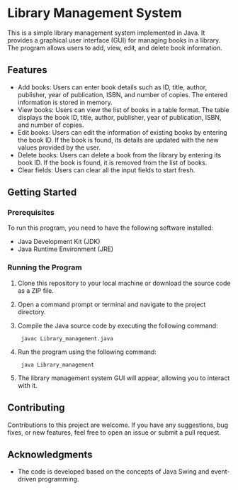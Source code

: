 # Library Management System

This is a simple library management system implemented in Java. It provides a graphical user interface (GUI) for managing books in a library. The program allows users to add, view, edit, and delete book information.

## Features

- Add books: Users can enter book details such as ID, title, author, publisher, year of publication, ISBN, and number of copies. The entered information is stored in memory.
- View books: Users can view the list of books in a table format. The table displays the book ID, title, author, publisher, year of publication, ISBN, and number of copies.
- Edit books: Users can edit the information of existing books by entering the book ID. If the book is found, its details are updated with the new values provided by the user.
- Delete books: Users can delete a book from the library by entering its book ID. If the book is found, it is removed from the list of books.
- Clear fields: Users can clear all the input fields to start fresh.

## Getting Started

### Prerequisites

To run this program, you need to have the following software installed:

- Java Development Kit (JDK)
- Java Runtime Environment (JRE)

### Running the Program

1. Clone this repository to your local machine or download the source code as a ZIP file.
2. Open a command prompt or terminal and navigate to the project directory.
3. Compile the Java source code by executing the following command:

        javac Library_management.java
      
4. Run the program using the following command:
      
        java Library_management
 
5. The library management system GUI will appear, allowing you to interact with it.

## Contributing

Contributions to this project are welcome. If you have any suggestions, bug fixes, or new features, feel free to open an issue or submit a pull request.

## Acknowledgments

- The code is developed based on the concepts of Java Swing and event-driven programming.
